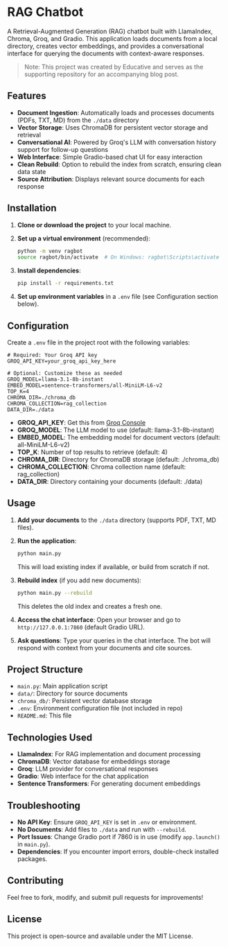 # RAG Chatbot

A Retrieval-Augmented Generation (RAG) chatbot built with LlamaIndex, Chroma, Groq, and Gradio. This application loads documents from a local directory, creates vector embeddings, and provides a conversational interface for querying the documents with context-aware responses.

> Note: This project was created by Educative and serves as the supporting repository for an accompanying blog post.

## Features

- **Document Ingestion**: Automatically loads and processes documents (PDFs, TXT, MD) from the `./data` directory
- **Vector Storage**: Uses ChromaDB for persistent vector storage and retrieval
- **Conversational AI**: Powered by Groq's LLM with conversation history support for follow-up questions
- **Web Interface**: Simple Gradio-based chat UI for easy interaction
- **Clean Rebuild**: Option to rebuild the index from scratch, ensuring clean data state
- **Source Attribution**: Displays relevant source documents for each response

## Installation

1. **Clone or download the project** to your local machine.

2. **Set up a virtual environment** (recommended):
   ```bash
   python -m venv ragbot
   source ragbot/bin/activate  # On Windows: ragbot\Scripts\activate
   ```

3. **Install dependencies**:
   ```bash
   pip install -r requirements.txt
   ```

4. **Set up environment variables** in a `.env` file (see Configuration section below).

## Configuration

Create a `.env` file in the project root with the following variables:

```env
# Required: Your Groq API key
GROQ_API_KEY=your_groq_api_key_here

# Optional: Customize these as needed
GROQ_MODEL=llama-3.1-8b-instant
EMBED_MODEL=sentence-transformers/all-MiniLM-L6-v2
TOP_K=4
CHROMA_DIR=./chroma_db
CHROMA_COLLECTION=rag_collection
DATA_DIR=./data
```

- **GROQ_API_KEY**: Get this from [Groq Console](https://console.groq.com/)
- **GROQ_MODEL**: The LLM model to use (default: llama-3.1-8b-instant)
- **EMBED_MODEL**: The embedding model for document vectors (default: all-MiniLM-L6-v2)
- **TOP_K**: Number of top results to retrieve (default: 4)
- **CHROMA_DIR**: Directory for ChromaDB storage (default: ./chroma_db)
- **CHROMA_COLLECTION**: Chroma collection name (default: rag_collection)
- **DATA_DIR**: Directory containing your documents (default: ./data)

## Usage

1. **Add your documents** to the `./data` directory (supports PDF, TXT, MD files).

2. **Run the application**:
   ```bash
   python main.py
   ```
   This will load existing index if available, or build from scratch if not.

3. **Rebuild index** (if you add new documents):
   ```bash
   python main.py --rebuild
   ```
   This deletes the old index and creates a fresh one.

4. **Access the chat interface**: Open your browser and go to `http://127.0.0.1:7860` (default Gradio URL).

5. **Ask questions**: Type your queries in the chat interface. The bot will respond with context from your documents and cite sources.

## Project Structure

- `main.py`: Main application script
- `data/`: Directory for source documents
- `chroma_db/`: Persistent vector database storage
- `.env`: Environment configuration file (not included in repo)
- `README.md`: This file

## Technologies Used

- **LlamaIndex**: For RAG implementation and document processing
- **ChromaDB**: Vector database for embeddings storage
- **Groq**: LLM provider for conversational responses
- **Gradio**: Web interface for the chat application
- **Sentence Transformers**: For generating document embeddings

## Troubleshooting

- **No API Key**: Ensure `GROQ_API_KEY` is set in `.env` or environment.
- **No Documents**: Add files to `./data` and run with `--rebuild`.
- **Port Issues**: Change Gradio port if 7860 is in use (modify `app.launch()` in `main.py`).
- **Dependencies**: If you encounter import errors, double-check installed packages.

## Contributing

Feel free to fork, modify, and submit pull requests for improvements!

## License

This project is open-source and available under the MIT License.